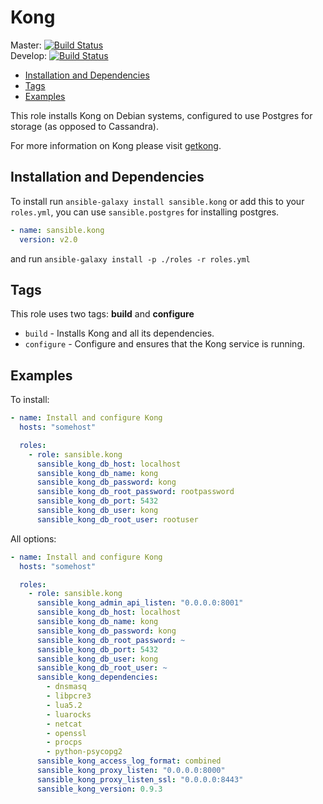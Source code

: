 # Kong

Master: [![Build Status](https://travis-ci.org/sansible/kong.svg?branch=master)](https://travis-ci.org/sansible/kong)  
Develop: [![Build Status](https://travis-ci.org/sansible/kong.svg?branch=develop)](https://travis-ci.org/sansible/kong)

* [Installation and Dependencies](#installation-and-dependencies)
* [Tags](#tags)
* [Examples](#examples)

This role installs Kong on Debian systems, configured to use Postgres for
storage (as opposed to Cassandra).

For more information on Kong please visit [getkong](https://getkong.org/).


## Installation and Dependencies

To install run `ansible-galaxy install sansible.kong` or add this to your
`roles.yml`, you can use `sansible.postgres` for installing postgres.

```YAML
- name: sansible.kong
  version: v2.0
```

and run `ansible-galaxy install -p ./roles -r roles.yml`


## Tags

This role uses two tags: **build** and **configure**

* `build` - Installs Kong and all its dependencies.
* `configure` - Configure and ensures that the Kong service is running.


## Examples

To install:

```YAML
- name: Install and configure Kong
  hosts: "somehost"

  roles:
    - role: sansible.kong
      sansible_kong_db_host: localhost
      sansible_kong_db_name: kong
      sansible_kong_db_password: kong
      sansible_kong_db_root_password: rootpassword
      sansible_kong_db_port: 5432
      sansible_kong_db_user: kong
      sansible_kong_db_root_user: rootuser
```

All options:

```YAML
- name: Install and configure Kong
  hosts: "somehost"

  roles:
    - role: sansible.kong
      sansible_kong_admin_api_listen: "0.0.0.0:8001"
      sansible_kong_db_host: localhost
      sansible_kong_db_name: kong
      sansible_kong_db_password: kong
      sansible_kong_db_root_password: ~
      sansible_kong_db_port: 5432
      sansible_kong_db_user: kong
      sansible_kong_db_root_user: ~
      sansible_kong_dependencies:
        - dnsmasq
        - libpcre3
        - lua5.2
        - luarocks
        - netcat
        - openssl
        - procps
        - python-psycopg2
      sansible_kong_access_log_format: combined
      sansible_kong_proxy_listen: "0.0.0.0:8000"
      sansible_kong_proxy_listen_ssl: "0.0.0.0:8443"
      sansible_kong_version: 0.9.3
```
